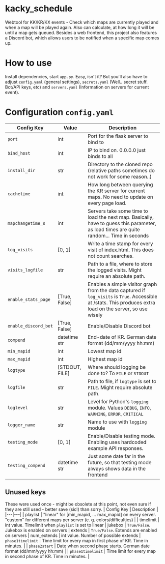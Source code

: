 # kacky_schedule
Webtool for KK/KR/KX events - Check which maps are currently played and when a map will be played again. Also can calculate, at how long it will be until a map gets queued. Besides a web frontend, this project also features a Discord bot, which allows users to be notified when a specific map comes up.

# How to use
Install dependencies, start `app.py`. Easy, isn't it? But you'll also have to adjust `config.yaml` (general settings), `secrets.yaml` (Well.. secret stuff. Bot/API keys, etc) and `servers.yaml` (Information on servers for current event).

# Configuration `config.yaml`
| Config Key | Value          | Description |
|---|----------------|---|
| `port` | int            | Port for the flask server to bind to |
| `bind_host` | int            | IP to bind on. 0.0.0.0 just binds to all |
| `install_dir` | str            | Directory to the cloned repo (relative paths sometimes do not work for some reason..) |
| `cachetime` | int            | How long between querying the KR server for current maps. No need to update on every page load. |
| `mapchangetime_s` | int            | Servers take some time to load the next map. Basically, have to guess this parameter, as load times are quite random... Time in seconds |
| `log_visits` | [0, 1]         | Write a time stamp for every visit of index.html. This does not count searches. |
| `visits_logfile` | str            | Path to a file, where to store the logged visits. Might require an absolute path. |
| `enable_stats_page` | [True, False]  | Enables a simple visitor graph from the data captured if `log_visits` is `True`. Accessible at /stats. This produces extra load on the server, so use wisely |
| `enable_discord_bot` | [True, False]  | Enable/Disable Discord bot |
| `compend` | datetime str   | End-date of KR. German date format (dd/mm/yyyy hh:mm) |
| `min_mapid` | int            | Lowest map id |
| `max_mapid` | int            | Highest map id |
| `logtype` | [STDOUT, FILE] | Where should logging be done to? To `FILE` or `STDOUT` |
| `logfile` | str            | Path to file, if `logtype` is set to `FILE`. Might require absolute path. |
| `loglevel` | str            | Level for Python's `logging` module. Values `DEBUG`, `INFO`, `WARNING`, `ERROR`, `CRITICAL` |
| `logger_name` | str            | Name to use with `logging` module |
| `testing_mode` | [0, 1]         | Enable/Disable testing mode. Enabling uses hardcoded example API responses. |
| `testing_compend` | datetime str   | Just some date far in the future, so that testing mode always shows data in the frontend |

## Unused keys
These were used once - might be obsolete at this point, not even sure if they are still used - better save (sic!) than sorry.
| Config Key | Description |
|---|---|
| playlist | "linear" for [min_mapid, ... max_mapid] on every server. "custom" for different maps per server (e. g. colors/difficulties) |
| timelimit | int value. Timelimit when `playlist` is set to linear
| jukebox | `True/False`. Jukebox is enabled on servers
| extends | `True/False`. Extends are enabled on servers
| num_extends | int value. Number of possible extends
| `phase1timelimit` | Time limit for every map in first phase of KR. Time in minutes. |
| `phase2start` | Date when second phase starts. German date format (dd/mm/yyyy hh:mm) |
| `phase1timelimit` | Time limit for every map in second phase of KR. Time in minutes. |
